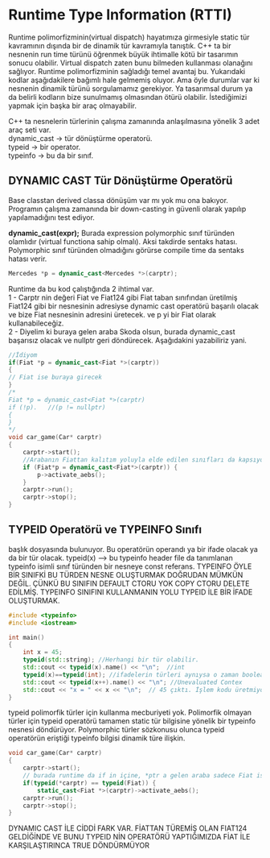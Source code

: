 # Runtime Type Information (RTTI)
Runtime polimorfizminin(virtual dispatch) hayatımıza girmesiyle static tür kavramının dışında bir de dinamik tür kavramıyla tanıştık. C++ ta bir nesnenin 
run time türünü öğrenmek büyük ihtimalle kötü bir tasarımın sonucu olabilir. Virtual dispatch zaten bunu bilmeden kullanması olanağını sağlıyor. 
Runtime polimorfizminin sağladığı temel avantaj bu. Yukarıdaki kodlar aşağıdakilere bağımlı hale gelmemiş oluyor. Ama öyle durumlar var ki nesnenin dinamik
türünü sorgulamamız gerekiyor. Ya tasarımsal durum ya da belirli kodların bize sunulmamış olmasından ötürü olabilir. İstediğimizi yapmak için başka bir 
araç olmayabilir.

C++ ta nesnelerin türlerinin çalışma zamanında anlaşılmasına yönelik 3 adet araç seti var.  
dynamic_cast -> tür dönüştürme operatorü.  
typeid -> bir operator.  
typeinfo -> bu da bir sınıf. 
## DYNAMIC CAST Tür Dönüştürme Operatörü
Base classtan derived classa dönüşüm var mı yok mu ona bakıyor. Programın çalışma zamanında bir down-casting in güvenli olarak yapılıp yapılamadığını test ediyor.

**dynamic_cast<target type>(expr);** 
Burada expression polymorphic sınıf türünden olamlıdır (virtual functiona sahip olmalı). Aksi takdirde sentaks hatası. Polymorphic sınıf türünden olmadığını görürse compile time da sentaks hatası verir.    
```cpp
Mercedes *p = dynamic_cast<Mercedes *>(carptr);
```
Runtime da bu kod çalıştığında 2 ihtimal var.  
1 - Carptr nin değeri Fiat ve Fiat124 gibi Fiat taban sınıfından üretilmiş Fiat124 gibi bir nesnesinin adresiyse dynamic cast operatörü başarılı olacak 
  ve bize Fiat nesnesinin adresini üretecek. ve p yi bir Fiat olarak kullanabileceğiz.  
2 - Diyelim ki buraya gelen araba Skoda olsun, burada dynamic_cast başarısız olacak ve nullptr geri döndürecek.
Aşağıdakini yazabiliriz yani.  
```cpp
//İdiyom
if(Fiat *p = dynamic_cast<Fiat *>(carptr))
{
// Fiat ise buraya girecek
}
/*
Fiat *p = dynamic_cast<Fiat *>(carptr)
if (!p).   //(p != nullptr)
{
}
*/
void car_game(Car* carptr)
{
    carptr->start();
    //Arabanın Fiattan kalıtım yoluyla elde edilen sınıfları da kapsıyor. Yani Fiat124 olsa da içerisine girecek.
    if (Fiat*p = dynamic_cast<Fiat*>(carptr)) {
        p->activate_aebs();
    }
    carptr->run();
    carptr->stop();
}

```
## TYPEID Operatörü ve TYPEINFO Sınıfı

<typeinfo> başlık dosyasında bulunuyor. Bu operatörün operandı ya bir ifade olacak ya da bir tür olacak. 
typeid(x) --> bu typeinfo header file da tanımlanan typeinfo isimli sınıf türünden bir nesneye const referans. TYPEINFO ÖYLE BİR SINIFKİ BU TÜRDEN NESNE OLUŞTURMAK DOĞRUDAN MÜMKÜN DEĞİL. ÇÜNKÜ BU SINIFIN DEFAULT CTORU YOK COPY CTORU DELETE EDİLMİŞ. TYPEINFO SINIFINI KULLANMANIN YOLU TYPEID İLE BİR İFADE OLUŞTURMAK.   
```cpp
#include <typeinfo>
#include <iostream>

int main()
{
    int x = 45;
    typeid(std::string); //Herhangi bir tür olabilir.
    std::cout << typeid(x).name() << "\n";  //int
    typeid(x)==typeid(int); //ifadelerin türleri aynıysa o zaman boolean true döndürecek
    std::cout << typeid(x++).name() << "\n"; //Unevaluated Contex
    std::cout << "x = " << x << "\n";  // 45 çıktı. İşlem kodu üretmiyor
}
```
typeid polimorfik türler için kullanma mecburiyeti yok. Polimorfik olmayan türler için typeid operatörü tamamen static tür bilgisine yönelik bir typeinfo nesnesi döndürüyor. Polymorphic türler sözkonusu olunca typeid operatörün eriştiği typeinfo bilgisi dinamik türe ilişkin.
```cpp 
void car_game(Car* carptr)
{
    carptr->start();
    // burada runtime da if in içine, *ptr a gelen araba sadece Fiat ise girecek. Fiat124 ise girmeyecek
    if(typeid(*carptr) == typeid(Fiat)) {			
        static_cast<Fiat *>(carptr)->activate_aebs();
    carptr->run();
    carptr->stop();
}
```
DYNAMIC CAST İLE CİDDİ FARK VAR. FİATTAN TÜREMİŞ OLAN FIAT124 GELDİĞİNDE VE BUNU TYPEID NİN OPERATÖRÜ YAPTIĞIMIZDA FİAT İLE KARŞILAŞTIRINCA TRUE DÖNDÜRMÜYOR
